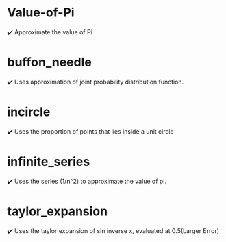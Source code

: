 # Value-of-Pi
:heavy_check_mark:  Approximate the value of Pi

# buffon_needle
:heavy_check_mark:  Uses approximation of joint probability distribution function.

# incircle
:heavy_check_mark:  Uses the proportion of points that lies inside a unit circle

# infinite_series
:heavy_check_mark:  Uses the series (1/n^2) to approximate the value of pi.

# taylor_expansion
:heavy_check_mark:  Uses the taylor expansion of sin inverse x, evaluated at 0.5(Larger Error)

